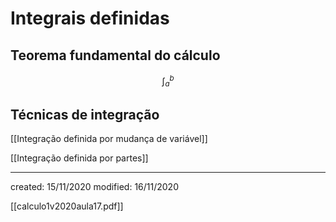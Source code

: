 # Integrais definidas




## Teorema fundamental do cálculo
$$
\int_a^b{}
$$


## Técnicas de integração 
[[Integração definida por mudança de variável]]

[[Integração definida por partes]]


---

created: 15/11/2020
modified: 16/11/2020

[[calculo1v2020aula17.pdf]]
